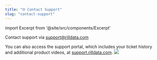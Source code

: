 ```yaml
---
title: "🤓 Contact Support"
slug: "contact-support"
---
```

import Excerpt from '@site/src/components/Excerpt'

<Excerpt />

Contact support via [support@rilldata.com](mailto:support@rilldata.com)

You can also access the support portal, which includes your ticket history and additional product videos, at [support.rilldata.com](support.rilldata.com).
![](https://images.contentful.com/ve6smfzbifwz/5Q32QfbzE5gnrxLFQrWpzA/91b966b6cb7e9b18840fb1f8650ffa86/b2b404d-Screen_Shot_2021-06-16_at_8.27.40_PM.png)